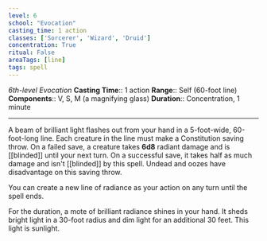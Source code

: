 ```yaml
---
level: 6
school: "Evocation"
casting_time: 1 action
classes: ['Sorcerer', 'Wizard', 'Druid']
concentration: True
ritual: False
areaTags: [line]
tags: spell
---
```


_6th-level Evocation_
**Casting Time**:: 1 action
**Range**:: Self (60-foot line)
**Components**:: V, S, M (a magnifying glass)
**Duration**:: Concentration, 1 minute

---

A beam of brilliant light flashes out from your hand in a 5-foot-wide, 60-foot-long line. Each creature in the line must make a Constitution saving throw. On a failed save, a creature takes **6d8** radiant damage and is [[blinded]] until your next turn. On a successful save, it takes half as much damage and isn't [[blinded]] by this spell. Undead and oozes have disadvantage on this saving throw.

You can create a new line of radiance as your action on any turn until the spell ends.

For the duration, a mote of brilliant radiance shines in your hand. It sheds bright light in a 30-foot radius and dim light for an additional 30 feet. This light is sunlight.



